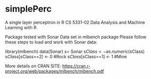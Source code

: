 # simplePerc
A single layer perceptron in R
CS 5331-02 Data Analysis and Machine Learning with R

Package tested with Sonar Data set in mlbench package
Please follow these steps to load and work with Sonar data:

library(mlbench)
data(Sonar)
s= Sonar
s$Class <- as.numeric(s$Class)
s$Class[s$Class==2] <- 0 #Rock
s$Class[s$Class==1] <- 1 #Mine

More details on CRAN SITE:
https://cran.r-project.org/web/packages/mlbench/mlbench.pdf
